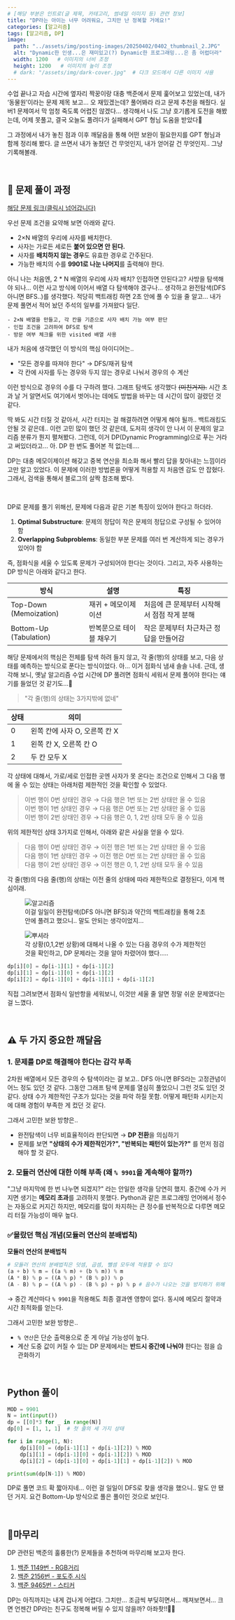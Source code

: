 ```yaml
---
# [해당 부분은 인트로(글 제목, 카테고리, 썸네일 이미지 등) 관련 정보]
title: "DP라는 아이는 너무 어려워요, 그치만 난 정복할 거에요!"
categories: [알고리즘]
tags: [알고리즘, DP]
image:
  path: "../assets/img/posting-images/20250402/0402_thumbnail_2.JPG"
  alt: "Dynamic한 인생...은 재미있고(?) Dynamic한 프로그래밍...은 좀 어렵더라"
  width: 1200   # 이미지의 너비 조정
  height: 1200   # 이미지의 높이 조정
  # dark: "/assets/img/dark-cover.jpg"  # 다크 모드에서 다른 이미지 사용
---
```


수업 끝나고 자습 시간에 옆자리 짝꿍이랑 대충 백준에서 문제 훑어보고 있었는데, 내가 ‘동물원’이라는 문제 제목 보고… 오 재밌겠는데? 풀어봐라 라고 문제 추천을 해줬다. 실버1 문제여서 막 엄청 죽도록 어렵진 않겠다… 생각해서 나도 그냥 호기롭게 도전을 해봤는데, 어제 못풀고, 결국 오늘도 풀려다가 실패해서 GPT 형님 도움을 받았다🥲

그 과정에서 내가 놓친 점과 이후 깨달음을 통해 어떤 보완이 필요한지를 GPT 형님과 함께 정리해 봤다. 글 쓰면서 내가 놓쳤던 건 무엇인지, 내가 얻어갈 건 무엇인지.. 그냥 기록해볼래.

<br>

## **🤯 문제 풀이 과정**

[해당 문제 링크(클릭시 넘어갑니다)](https://www.acmicpc.net/problem/1309)

우선 문제 조건을 요약해 보면 아래와 같다.

- 2×N 배열의 우리에 사자를 배치한다.
- 사자는 가로든 세로든 **붙어 있으면 안 된다.**
- 사자를 **배치하지 않는 경우**도 유효한 경우로 간주된다.
- 가능한 배치의 수를 **9901로 나눈 나머지**를 출력해야 한다.

아니 나는 처음엔, 2 * N 배열의 우리에 사자 배치? 인접하면 안된다고? 사방을 탐색해야 되나… 이런 사고 방식에 이어서 배열 다 탐색해야 겠구나… 생각하고 완전탐색(DFS 아니면 BFS..)를 생각했다. 적당히 백트래킹 하면 2초 안에 풀 수 있을 줄 알고… 내가 문제 풀면서 적어 놨던 주석의 일부를 가져왔다 일단.

```text
- 2×N 배열을 만들고, 각 칸을 기준으로 사자 배치 가능 여부 판단
- 인접 조건을 고려하여 DFS로 탐색
- 방문 여부 체크를 위한 visited 배열 사용
```

내가 처음에 생각했던 이 방식의 핵심 아이디어는..

- "모든 경우를 따져야 한다" → DFS/재귀 탐색
- 각 칸에 사자를 두는 경우와 두지 않는 경우로 나눠서 경우의 수 계산

이런 방식으로 경우의 수를 다 구하려 했다. 그래프 탐색도 생각했다 ~~(미친거지).~~ 시간 초과 날 거 알면서도 여기에서 벗어나는 데에도 방법을 바꾸는 데 시간이 많이 걸렸던 것 같다.

딱 봐도 시간 터질 것 같아서, 시간 터지는 걸 해결하려면 어떻게 해야 될까.. 백트래킹도 안될 것 같은데.. 이런 고민 많이 했던 것 같은데, 도저히 생각이 안 나서 이 문제의 알고리즘 분류가 뭔지 펼쳐봤다. 그런데, 이거 DP(Dynamic Programming)으로 푸는 거라고 써있더라고… 아. DP 한 번도 풀어본 적 없는데….

DP는 대충 메모이제이션 해갖고 중복 연산을 최소화 해서 빨리 답을 찾아내는 느낌이라고만 알고 있었다. 이 문제에 이러한 방법론을 어떻게 적용할 지 처음엔 감도 안 잡혔다. 그래서, 검색을 통해서 블로그의 살짝 참조해 봤다.

<br>

DP로 문제를 풀기 위해선, 문제에 다음과 같은 기본 특징이 있어야 한다고 하더라.

1. **Optimal Substructure**: 문제의 정답이 작은 문제의 정답으로 구성될 수 있어야 함
2. **Overlapping Subproblems**: 동일한 부분 문제를 여러 번 계산하게 되는 경우가 있어야 함

즉, 점화식을 세울 수 있도록 문제가 구성되어야 한다는 것이다. 그리고, 자주 사용하는 DP 방식은 아래와 같다고 한다.

방식 |  설명 | 특징
--- | --- | ---
Top-Down (Memoization) | 재귀 + 메모이제이션 | 처음에 큰 문제부터 시작해서 점점 작게 분해
Bottom-Up (Tabulation)	| 반복문으로 테이블 채우기	| 작은 문제부터 차근차근 정답을 만들어감

해당 문제에서의 핵심은 전체를 탐색 하려 들지 않고, 각 줄(행)의 상태를 보고, 다음 상태를 예측하는 방식으로 푼다는 방식이었다. 아… 이거 점화식 냄새 솔솔 나네. 근데, 생각해 보니, 옛날 알고리즘 수업 시간에 DP 풀려면 점화식 세워서 문제 풀어야 한다는 얘기를 들었던 것 같기도…🤪

> "각 줄(행)의 상태는 3가지밖에 없네"

| 상태 | 의미 |
| --- | --- |
| 0 | 왼쪽 칸에 사자 O, 오른쪽 칸 X |
| 1 | 왼쪽 칸 X, 오른쪽 칸 O |
| 2 | 두 칸 모두 X |

각 상태에 대해서, 가로/세로 인접한 곳엔 사자가 못 온다는 조건으로 인해서 그 다음 행에 올 수 있는 상태는 아래처럼 제한적인 것을 확인할 수 있었다.

> 이번 행이 0번 상태인 경우 → 다음 행은 1번 또는 2번 상태만 올 수 있음 <br>
> 이번 행이 1번 상태인 경우 → 다음 행은 0번 또는 2번 상태만 올 수 있음 <br>
> 이번 행이 2번 상태인 경우 → 다음 행은 0, 1, 2번 상태 모두 올 수 있음 

위의 제한적인 상태 3가지로 인해서, 아래와 같은 사실을 얻을 수 있다.

> 다음 행이 0번 상태인 경우 → 이전 행은 1번 또는 2번 상태만 올 수 있음 <br>
> 다음 행이 1번 상태인 경우 → 이전 행은 0번 또는 2번 상태만 올 수 있음 <br>
> 다음 행이 2번 상태인 경우 → 이전 행은 0, 1, 2번 상태 모두 올 수 있음

각 줄(행)의 다음 줄(행)의 상태는 이전 줄의 상태에 따라 제한적으로 결정된다, 이게 핵심이래.

<div class="image-container">
  <figure>
    <img src="../assets/img/posting-images/20250402/0402_img1.JPG" alt="알고리즘">
    <figcaption>이걸 일일이 완전탐색(DFS 아니면 BFS)과 약간의 백트래킹을 통해 2초 안에 풀려고 했으니.. 말도 안되는 생각이었지...</figcaption>
  </figure>
  <figure>
    <img src="../assets/img/posting-images/20250402/0402_img2.jpeg" alt="뿌셔라">
    <figcaption>각 상황(0,1,2번 상황)에 대해서 나올 수 있는 다음 경우의 수가 제한적인 것을 확인하고, DP 문제라는 것을 알아 차렸어야 했다.....</figcaption>
  </figure>
</div>

```python
dp[i][0] = dp[i-1][1] + dp[i-1][2]
dp[i][1] = dp[i-1][0] + dp[i-1][2]
dp[i][2] = dp[i-1][0] + dp[i-1][1] + dp[i-1][2]
```

직접 그려보면서 점화식 일반항을 세워보니, 이것만 세울 줄 알면 정말 쉬운 문제였다는 걸 느꼈다.

<br>

## **⚠️ 두 가지 중요한 깨달음**

### 1. 문제를 DP로 해결해야 한다는 감각 부족

2차원 배열에서 모든 경우의 수 탐색이라는 걸 보고.. DFS 아니면 BFS라는 고정관념이 어느 정도 있던 것 같다. 그동안 그래프 탐색 문제를 열심히 풀었으니 그런 것도 있던 것 같다. 상태 수가 제한적인 구조가 있다는 것을 파악 하질 못함. 어떻게 패턴화 시키는지에 대해 경험이 부족한 게 컸던 것 같다.

그래서 고민한 보완 방향은..

- 완전탐색이 너무 비효율적이라 판단되면 → **DP 전환**을 의심하기
- 문제를 보면 **"상태의 수가 제한적인가?", "반복되는 패턴이 있는가?"** 를 먼저 점검해야 할 것 같다.

### 2. 모듈러 연산에 대한 이해 부족 (왜 `% 9901`을 계속해야 할까?)

"그냥 마지막에 한 번 나누면 되겠지?" 라는 안일한 생각을 당연히 했지. 중간에 수가 커지면 생기는 **메모리 초과**를 고려하지 못했다. Python과 같은 프로그래밍 언어에서 정수는 자동으로 커지긴 하지만, 메모리를 많이 차지하는 큰 정수를 반복적으로 다루면 메모리 터질 가능성이 매우 높다.

### ✅몰랐던 핵심 개념(모듈러 연산의 분배법칙)

**모듈러 연산의 분배법칙**

```python
# 모듈러 연산의 분배법칙은 덧셈, 곱셈, 뺄셈 모두에 적용할 수 있다
(a + b) % m = ((a % m) + (b % m)) % m
(A * B) % p = ((A % p) * (B % p)) % p
(A - B) % p = ((A % p) - (B % p) + p) % p # 음수가 나오는 것을 방지하기 위해 divisor를 한 번 더해준다
```

→ 중간 계산마다 `% 9901`을 적용해도 최종 결과엔 영향이 없다. 동시에 메모리 절약과 시간 최적화를 얻는다.

그래서 고민한 보완 방향은..

- `% 연산`은 단순 출력용으로 준 게 아닐 가능성이 높다.
- 계산 도중 값이 커질 수 있는 DP 문제에서는 **반드시 중간에 나눠야** 한다는 점을 습관화하기

<br>

## **Python 풀이**

```python
MOD = 9901
N = int(input())
dp = [[0]*3 for _ in range(N)]
dp[0] = [1, 1, 1]  # 첫 줄의 세 가지 상태

for i in range(1, N):
    dp[i][0] = (dp[i-1][1] + dp[i-1][2]) % MOD
    dp[i][1] = (dp[i-1][0] + dp[i-1][2]) % MOD
    dp[i][2] = (dp[i-1][0] + dp[i-1][1] + dp[i-1][2]) % MOD

print(sum(dp[N-1]) % MOD)
```

DP로 풀면 코드 확 짧아지네… 이런 걸 일일이 DFS로 찾을 생각을 했으니.. 말도 안 됐던 거지. 요건 Bottom-Up 방식으로 풀은 풀이인 것으로 보인다.

<br>


## **🥕마무리**

DP 관련된 백준의 훌륭한(?) 문제들을 추천하며 마무리해 보고자 한다.

1. [백준 1149번 - RGB거리](https://www.acmicpc.net/problem/1149)
2. [백준 2156번 - 포도주 시식](https://www.acmicpc.net/problem/2156)
3. [백준 9465번 - 스티커](https://www.acmicpc.net/problem/9465)

DP는 아직까지는 내게 겁나게 어렵다. 그치만… 조금씩 부딪히면서… 깨져보면서… 크면 언젠간 DP라는 친구도 정복해 버릴 수 있지 않을까? 아좌좟!!👏💪